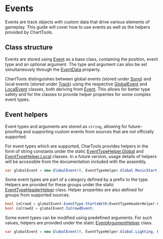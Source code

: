 # Events
Events are track objects with custom data that drive various elements of gameplay. This guide will cover how to use events as well as the helpers provided by ChartTools.

## Class structure
Events are stored using [Event](~/api/ChartTools.Events.Event.yml) as a base class, containing the position, event type and an optional argument. The type and argument can also be set simultaneously through the [EventData](~/api/ChartTools.Events.Event.yml#ChartTools_Events_Event_EventData) property.

ChartTools distinguishes between global events (stored under [Song](~/api/ChartTools.Song.yml)) and local events (stored under [Track](~/api/ChartTools.Track.yml)) using the respective [GlobalEvent](~/api/ChartTools.Events.GlobalEvent.yml) and [LocalEvent](~/api/ChartTools.Events.LocalEvent.yml) classes, both deriving from [Event](~/api/ChartTools.Events.Event.yml). This allows for better type safety and for the classes to provide helper properties for some complex event types.

## Event helpers
Event types and arguments are stored as `string`, allowing for future-proofing and supporting custom events from sources that are not officially supported.

For event types which are supported, CharTools provides helpers in the form of string constants under the static [EventTypeHelper.Global](~/api/ChartTools.Events.EventTypeHeaderHelper.Global.yml) and [EventTypeHelper.Local](~/api/ChartTools.Events.EventTypeHeaderHelper.Local.yml) classes. In a future version, usage details of helpers will be accessible from the documentation included with the assembly.

```c#
var globalEvent = new GlobalEvent(0, EventTypeHelper.Global.MusicStart, null);
```

Some event types are part of a category defined by a prefix to the type. Helpers are provided for these groups under the static [EventTypeHeaderHelper](~/api/ChartTools.Events.EventTypeHeaderHelper.yml) class. Helper properties are also defined for groups from supported sources.

```c#
bool isCrowd = globalEvent.EventType.StartsWith(EventTypeHeaderHelper.Global.Crowd);
bool isCrowd2 = globalEvent.IsCrowdEvent;
```

Some event types can be modified using predefined arguments. For such values, helpers are provided under the static [EventArgumentHelper](~/api/ChartTools.Events.EventArgumentHelper.yml) class.

```c#
var globalEvent = new GlobalEvent(0, EventTypeHelper.Global.Lighting, EventArgumentHelper.Global.Lighting.Strobe);
```
